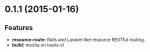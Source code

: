 # 0.1.1 (2015-01-16)

## Features

- **resource-route:** Rails and Laravel-like resource RESTful routing.
- **build:** mocha on travis-ci

